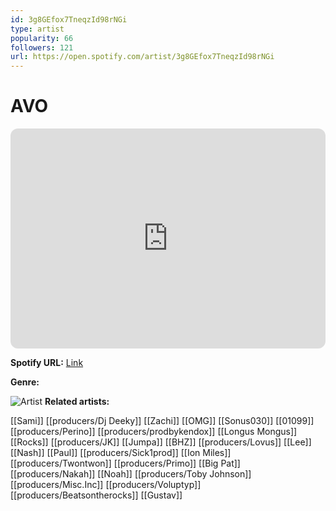 ```yaml
---
id: 3g8GEfox7TneqzId98rNGi
type: artist
popularity: 66
followers: 121
url: https://open.spotify.com/artist/3g8GEfox7TneqzId98rNGi
---
```

# AVO

<iframe style="border-radius:12px" src="https://open.spotify.com/embed/artist/3g8GEfox7TneqzId98rNGi" width="100%" height="352" frameBorder="0" allowfullscreen="" allow="autoplay; clipboard-write; encrypted-media; fullscreen; picture-in-picture" loading="lazy"></iframe>

**Spotify URL:** [Link](https://open.spotify.com/artist/3g8GEfox7TneqzId98rNGi)

**Genre:** 

![Artist](https://i.scdn.co/image/ab6761610000e5eb866b0d94fe534c4da99dee4f)
**Related artists:**

[[Sami]]
[[producers/Dj Deeky]]
[[Zachi]]
[[OMG]]
[[Sonus030]]
[[01099]]
[[producers/Perino]]
[[producers/prodbykendox]]
[[Longus Mongus]]
[[Rocks]]
[[producers/JK]]
[[Jumpa]]
[[BHZ]]
[[producers/Lovus]]
[[Lee]]
[[Nash]]
[[Paul]]
[[producers/Sick1prod]]
[[Ion Miles]]
[[producers/Twontwon]]
[[producers/Primo]]
[[Big Pat]]
[[producers/Nakah]]
[[Noah]]
[[producers/Toby Johnson]]
[[producers/Misc.Inc]]
[[producers/Voluptyp]]
[[producers/Beatsontherocks]]
[[Gustav]]
